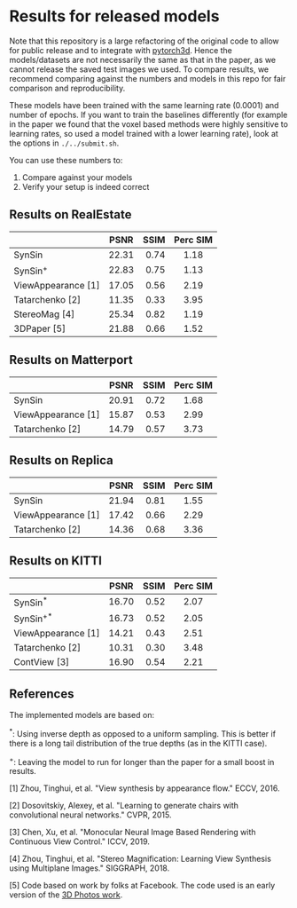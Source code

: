 <h1> Results for released models </h1>

Note that this repository is a large refactoring of the original code to allow for public release
and to integrate with [pytorch3d](https://github.com/facebookresearch/pytorch3d).
Hence the models/datasets are not necessarily the same as that in the paper, as we cannot release
the saved test images we used.
To compare results, we recommend comparing against the numbers and models in this repo for fair comparison
and reproducibility.

These models have been trained with the same learning rate (0.0001) and number of epochs.
If you want to train the baselines differently (for example in the paper we found that the voxel based methods were highly sensitive to learning rates, so used a model trained with a lower learning rate), look at the options in `./../submit.sh`.

You can use these numbers to:
1. Compare against your models
2. Verify your setup is indeed correct

<h2> Results on RealEstate </h2>


|                           | PSNR          | SSIM  | Perc SIM      |
| --------------------------|:-------------:| -----:|:-------------:|
| SynSin                    |     22.31     | 0.74  |     1.18      |
| SynSin<sup>+<sup>         |     22.83     | 0.75  |     1.13      |
| ViewAppearance [1]        |     17.05     | 0.56  |     2.19      |
| Tatarchenko [2]           |     11.35     | 0.33  |     3.95      |
| StereoMag [4]             |     25.34     | 0.82  |     1.19      |
| 3DPaper [5]               |     21.88     | 0.66  |     1.52      |

<h2> Results on Matterport </h2>

|                          | PSNR          | SSIM  | Perc SIM      |
| -------------------------|:-------------:| -----:|:-------------:|
| SynSin                   |     20.91     | 0.72  |    1.68       |
| ViewAppearance [1]       |     15.87     | 0.53  |    2.99       |
| Tatarchenko [2]          |     14.79     | 0.57  |    3.73       |

<h2> Results on Replica </h2>

|                          | PSNR          | SSIM  | Perc SIM      |
| -------------------------|:-------------:| -----:|:-------------:|
| SynSin                   |     21.94     | 0.81  |     1.55      |
| ViewAppearance [1]       |     17.42     | 0.66  |     2.29      |
| Tatarchenko [2]          |     14.36     | 0.68  |     3.36      |

<h2> Results on KITTI </h2>

|                           | PSNR          | SSIM  | Perc SIM      |
| --------------------------|:-------------:| -----:|:-------------:|
| SynSin<sup>*<sup>         |    16.70      | 0.52  |    2.07       |
| SynSin<sup>+*<sup>        |    16.73      | 0.52  |    2.05       |
| ViewAppearance [1]        |    14.21      | 0.43  |    2.51       |
| Tatarchenko [2]           |    10.31      | 0.30  |    3.48       |
| ContView [3]              |    16.90      | 0.54  |    2.21       |


<h2> References </h2>
The implemented models are based on:

<sup>*</sup>: Using inverse depth as opposed to a uniform sampling. This is better if there is a long tail distribution of the true depths (as in the KITTI case).

<sup>+</sup>: Leaving the model to run for longer than the paper for a small boost in results.

[1] Zhou, Tinghui, et al. "View synthesis by appearance flow." ECCV, 2016.

[2] Dosovitskiy, Alexey, et al. "Learning to generate chairs with convolutional neural networks." CVPR, 2015.

[3] Chen, Xu, et al. "Monocular Neural Image Based Rendering with Continuous View Control." ICCV, 2019.

[4] Zhou, Tinghui, et al. "Stereo Magnification: Learning View Synthesis using Multiplane Images." SIGGRAPH, 2018.

[5] Code based on work by folks at Facebook. The code used is an early version of the [3D Photos work](https://ai.facebook.com/blog/-powered-by-ai-turning-any-2d-photo-into-3d-using-convolutional-neural-nets/).
